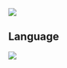 <img src="https://img.shields.io/badge/just%20the%20message-8A2BE2"/>

<h2>Language</h2>
<img src="https://img.shields.io/badge/HTML-#E34F26"/>
